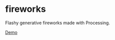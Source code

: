 # fireworks
Flashy generative fireworks made with Processing.

[Demo](https://pitou.it/fireworks.html)

